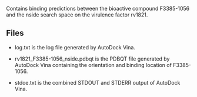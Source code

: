 Contains binding predictions between the bioactive compound F3385-1056 and the nside search space on the virulence factor rv1821.

## Files

- log.txt is the log file generated by AutoDock Vina.

- rv1821_F3385-1056_nside.pdbqt is the PDBQT file generated by AutoDock Vina containing the orientation and binding location of F3385-1056.

- stdoe.txt is the combined STDOUT and STDERR output of AutoDock Vina.

